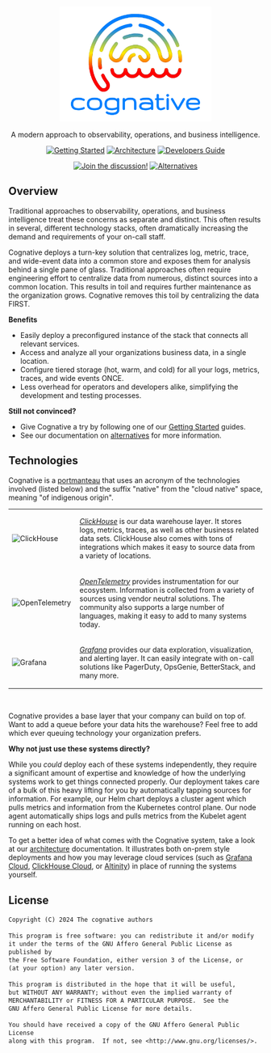 <div align="center">
<br/>

<img width="300" alt="cognative" title="cognative" src="assets/images/originals/logo.png"/>

A modern approach to observability, operations, and business intelligence.

[![Getting Started][]](docs/QUICKSTART.md)
[![Architecture][]](docs/ARCHITECTURE.md)
[![Developers Guide][]](docs/DEVELOPING.md)

[![Join the discussion!][]](https://github.com/mjpitz/cognative/discussions)
[![Alternatives][]](docs/ALTERNATIVES.md)

[Getting Started]: https://img.shields.io/badge/getting_started-027FFF?style=for-the-badge
[Architecture]: https://img.shields.io/badge/architecture-yellow?style=for-the-badge
[Developers Guide]: https://img.shields.io/badge/developers_guide-FF0000?style=for-the-badge
[Join the discussion!]: https://img.shields.io/badge/join_the_discussion!-gray?style=for-the-badge
[Alternatives]: https://img.shields.io/badge/alternatives-gray?style=for-the-badge

</div>

## Overview

Traditional approaches to observability, operations, and business intelligence treat these concerns as separate and
distinct. This often results in several, different technology stacks, often dramatically increasing the demand and
requirements of your on-call staff.

Cognative deploys a turn-key solution that centralizes log, metric, trace, and wide-event data into a common store and
exposes them for analysis behind a single pane of glass. Traditional approaches often require engineering effort to
centralize data from numerous, distinct sources into a common location. This results in toil and requires further
maintenance as the organization grows. Cognative removes this toil by centralizing the data FIRST.

**Benefits**

- Easily deploy a preconfigured instance of the stack that connects all relevant services.
- Access and analyze all your organizations business data, in a single location.
- Configure tiered storage (hot, warm, and cold) for all your logs, metrics, traces, and wide events ONCE.
- Less overhead for operators and developers alike, simplifying the development and testing processes.

**Still not convinced?**

- Give Cognative a try by following one of our [Getting Started](docs/QUICKSTART.md) guides.
- See our documentation on [alternatives](docs/ALTERNATIVES.md) for more information.

## Technologies

Cognative is a [portmanteau][] that uses an acronym of the technologies involved (listed below) and the suffix "native"
from the "cloud native" space, meaning "of indigenous origin".

[portmanteau]: https://www.merriam-webster.com/dictionary/portmanteau

<table>
<tr>
<td width="120"><img width="96" height="64" alt="ClickHouse" title="ClickHouse" src="https://www.percona.com/blog/wp-content/uploads/2017/10/ClickHouse-MySQL.png" /></td>
<td>

[_ClickHouse_][clickhouse] is our data warehouse layer. It stores logs, metrics, traces, as well as other business
related data sets. ClickHouse also comes with tons of integrations which makes it easy to source data from a variety
of locations.

[clickhouse]: https://clickhouse.com/

</td>
</tr>
<tr>
<td><img width="96" height="64" alt="OpenTelemetry" title="OpenTelemetry" src="https://cdn.jsdelivr.net/gh/devicons/devicon@latest/icons/opentelemetry/opentelemetry-original.svg" /></td>
<td>

[_OpenTelemetry_][open telemetry] provides instrumentation for our ecosystem. Information is collected from a variety
of sources using vendor neutral solutions. The community also supports a large number of languages, making it easy to
add to many systems today.

[open telemetry]: https://opentelemetry.io/

</td>
</tr>
<tr>
<td><img width="96" height="64" alt="Grafana" title="Grafana" src="https://cdn.jsdelivr.net/gh/devicons/devicon@latest/icons/grafana/grafana-original.svg" /></td>
<td>

[_Grafana_][grafana] provides our data exploration, visualization, and alerting layer. It can easily integrate with
on-call solutions like PagerDuty, OpsGenie, BetterStack, and many more.

[grafana]: https://grafana.com/oss/grafana/

</td>
</tr>
</table>
<br/>

Cognative provides a base layer that your company can build on top of. Want to add a queue before your data hits the
warehouse? Feel free to add which ever queuing technology your organization prefers.

**Why not just use these systems directly?**

While you _could_ deploy each of these systems independently, they require a significant amount of expertise and
knowledge of how the underlying systems work to get things connected properly. Our deployment takes care of a bulk of
this heavy lifting for you by automatically tapping sources for information. For example, our Helm chart deploys a
cluster agent which pulls metrics and information from the Kubernetes control plane. Our node agent automatically ships
logs and pulls metrics from the Kubelet agent running on each host.

To get a better idea of what comes with the Cognative system, take a look at our [architecture][] documentation. It
illustrates both on-prem style deployments and how you may leverage cloud services (such as [Grafana Cloud][],
[ClickHouse Cloud][], or [Altinity][]) in place of running the systems yourself.

[architecture]: docs/ARCHITECTURE.md
[Grafana Cloud]: https://grafana.com/products/cloud/
[ClickHouse Cloud]: https://clickhouse.com/cloud
[Altinity]: https://altinity.com/managed-clickhouse/

## License

```text
Copyright (C) 2024 The cognative authors

This program is free software: you can redistribute it and/or modify
it under the terms of the GNU Affero General Public License as published by
the Free Software Foundation, either version 3 of the License, or
(at your option) any later version.

This program is distributed in the hope that it will be useful,
but WITHOUT ANY WARRANTY; without even the implied warranty of
MERCHANTABILITY or FITNESS FOR A PARTICULAR PURPOSE.  See the
GNU Affero General Public License for more details.

You should have received a copy of the GNU Affero General Public License
along with this program.  If not, see <http://www.gnu.org/licenses/>.
```
